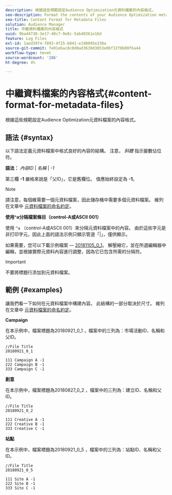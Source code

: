 ```yaml
---
description: 根據這些規範設定Audience Optimization元資料檔案的內容格式。
seo-description: Format the contents of your Audience Optimization metadata file according to these specifications.
seo-title: Content Format for Metadata Files
solution: Audience Manager
title: 中繼資料檔案的內容格式
uuid: 9ba44738-3e17-40c7-9e8c-5abd8361e16d
feature: Log Files
exl-id: 1aed39f4-f893-4f25-b041-e198895e338a
source-git-commit: fe01ebac8c0d0ad3630d3853e0bf32f0b00f6a44
workflow-type: tm+mt
source-wordcount: '286'
ht-degree: 4%

---
```


# 中繼資料檔案的內容格式{#content-format-for-metadata-files}

根據這些規範設定Audience Optimization元資料檔案的內容格式。

## 語法 {#syntax}

以下語法定義元資料檔案中格式良好的內容的結構。 注意， *斜體* 指示變數佔位符。

**語法：**  *內容ID* | *名稱* | *-1*

<!--In the contents syntax, you'll notice a parent ID variable. Don't confuse it with the parent ID used in the [metadata file name](../../../reporting/audience-optimization-reports/metadata-files-intro/metadata-file-names.md). These 2 variables seem similar, but they represent different things. In the file name, the parent ID corresponds to a category like "campaign" (ID 1), "placement" (ID 3), or "tactic" (ID 9), etc. In the file body:-->

第三欄 **-1** 嚴格來說是「父ID」，它是舊欄位。 值應始終設定為 **-1**。

>[!NOTE]
>
>請注意，每個維需要一個元資料檔案，因此儲存桶中需要多個元資料檔案。 維列在文章中 [元資料檔案的命名約定](../../../reporting/audience-optimization-reports/metadata-files-intro/metadata-file-names.md#child-dimension)。

**使用^a分隔檔案條目（control-A或ASCII 001）**

使用 `^a` （control-A或ASCII 001）來分隔元資料檔案中的內容。 由於這些字元是非打印字元，因此上面的語法示例只顯示管道「|」，僅供顯示。

如果需要，您可以下載示例檔案 —  [20181105_0_1](assets/20181105_0_1.zip)。 解壓縮它，並在所選編輯器中編輯，並根據實際元資料內容進行調整，因為它已包含所需的分隔符。

>[!IMPORTANT]
>
>不要將標題行添加到元資料檔案。

## 範例 {#examples}

讓我們看一下如何在元資料檔案中構建內容。 此結構的一部分取決於尺寸。 維列在文章中 [元資料檔案的命名約定](../../../reporting/audience-optimization-reports/metadata-files-intro/metadata-file-names.md#child-dimension)。

**Campaign** 

在本示例中，檔案標題為20180921_0_1 ，檔案中的三列為：市場活動ID、名稱和父ID。

<!--Let's say you want to populate the creative drop down menu with creative names from a particular campaign. In this case, your metadata file name would include ID 1 (campaign) and ID 2 (creative). Following the content syntax, your metadata file would contain the creative ID, creative name, and actual campaign ID.-->

```
//File Title
20180921_0_1

111 Campaign A -1
222 Campaign B -1
333 Campaign C -1
```

**創意**

在本示例中，檔案標題為20180827_0_2 ，檔案中的三列為：建立ID、名稱和父ID。

```
//File Title
20180921_0_2

111 Creative A -1
222 Creative B -1
333 Creative C -1
```

**站點**

在本示例中，檔案標題為20180921_0_5 ，檔案中的三列為：站點ID、名稱和父ID。

```
//File Title
20180921_0_5

111 Site A -1
222 Site B -1
333 Site C -1
```
